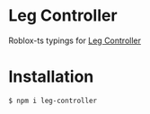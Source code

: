 # Leg Controller

Roblox-ts typings for [Leg Controller](https://devforum.roblox.com/t/leg-controller-ik-included-a-quality-solution-to-leg-movement/2617356)

# Installation

```
$ npm i leg-controller
```
